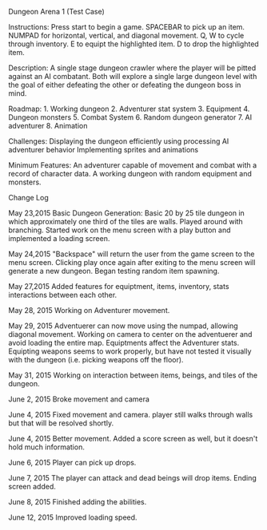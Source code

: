 Dungeon Arena 1 (Test Case)

Instructions:
Press start to begin a game.
SPACEBAR to pick up an item.
NUMPAD for horizontal, vertical, and diagonal movement.
Q, W to cycle through inventory.
E to equipt the highlighted item.
D to drop the highlighted item.

Description: A single stage dungeon crawler where the player will be pitted against an AI combatant. Both will explore a single large dungeon level with the goal of either defeating the other or defeating the dungeon boss in mind.

Roadmap: 1. Working dungeon 2. Adventurer stat system 3. Equipment 4. Dungeon monsters 5. Combat System 6. Random dungeon generator 7. AI adventurer 8. Animation

Challenges: Displaying the dungeon efficiently using processing AI adventurer behavior Implementing sprites and animations

Minimum Features: An adventurer capable of movement and combat with a record of character data. A working dungeon with random equipment and monsters.

Change Log

May 23,2015 Basic Dungeon Generation: Basic 20 by 25 tile dungeon in which approximately one third of the tiles are walls. Played around with branching. Started work on the menu screen with a play button and implemented a loading screen.

May 24,2015 "Backspace" will return the user from the game screen to the menu screen. Clicking play once again after exiting to the menu screen will generate a new dungeon. Began testing random item spawning.

May 27,2015 Added features for equiptment, items, inventory, stats interactions between each other.

May 28, 2015 Working on Adventurer movement.

May 29, 2015 Adventuerer can now move using the numpad, allowing diagonal movement. Working on camera to center on the adventuerer and avoid loading the entire map. Equiptments affect the Adventurer stats. Equipting weapons seems to work properly, but have not tested it visually with the dungeon (i.e. picking weapons off the floor).

May 31, 2015 Working on interaction between items, beings, and tiles of the dungeon.

June 2, 2015 Broke movement and camera

June 4, 2015 Fixed movement and camera. player still walks through walls but that will be resolved shortly.

June 4, 2015 Better movement. Added a score screen as well, but it doesn't hold much information.

June 6, 2015 Player can pick up drops.

June 7, 2015 The player can attack and dead beings will drop items. Ending screen added.

June 8, 2015 Finished adding the abilities.

June 12, 2015 Improved loading speed.
